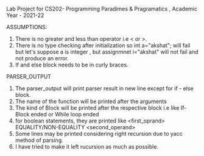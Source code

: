 Lab Project for CS202- Programming Paradimes & Pragramatics , Academic Year - 2021-22  

ASSUMPTIONS:
1.  There is no greater and less than operator i.e < or >.
2.  There is no type checking after initialization
    so int a="akshat"; will fail
    but let's suppose a is integer , but assignmnet i="akshat" will not fail and not produce an error.
3.  If and else block needs to be in curly braces.  

PARSER_OUTPUT
1. The parser_output will print parser result in new line except for if - else block.
2. The name of the function will be printed after the arguments 
3. The kind of Block will be printed after the respective block i.e like If-Block ended or While loop ended
4. for boolean statements, they are printed like <first_oprand> EQUALITY/NON-EQUALITY <second_operand>
5. Some lines may be printed considering right recursion due to yacc method of parsing.
6. I have tried to make it left rucursion as much as possible.


